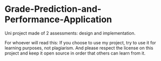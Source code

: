 # Grade-Prediction-and-Performance-Application
Uni project made of 2 assessments: design and implementation.

For whoever will read this: If you choose to use my project, try to use it for learning purposes, not plagiarism.
And please respect the license on this project and keep it open source in order that others can learn from it.
